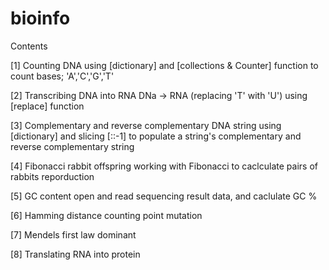 # bioinfo
Contents

[1] Counting DNA
using [dictionary] and [collections & Counter] function to count bases; 'A','C','G','T'

[2] Transcribing DNA into RNA
DNa -> RNA (replacing 'T' with 'U') using [replace] function

[3] Complementary and reverse complementary DNA string
using [dictionary] and slicing [::-1] to populate a string's complementary and reverse complementary string

[4] Fibonacci rabbit offspring
working with Fibonacci to caclculate pairs of rabbits reporduction

[5] GC content
open and read sequencing result data, and caclulate GC %

[6] Hamming distance counting point mutation

[7] Mendels first law dominant

[8] Translating RNA into protein
